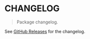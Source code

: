 # CHANGELOG

> Package changelog.

See [GitHub Releases](https://github.com/stdlib-js/math-iter-special-log2/releases) for the changelog.